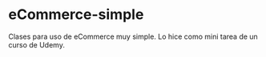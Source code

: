 # eCommerce-simple
Clases para uso de eCommerce muy simple. Lo hice como mini tarea de un curso de Udemy.
